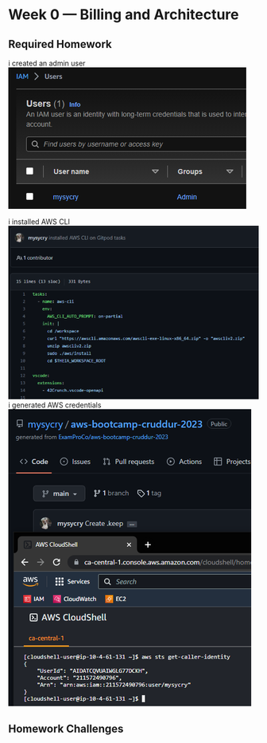 # Week 0 — Billing and Architecture

## Required Homework

i created an admin user
![Admin IAM user](assets/week0-proof-of-IAM-admin-role.png)

i installed AWS CLI
![Proof of AWS CLI](assets/week0-install-AWS-CLI.png)
i generated AWS credentials
![Proof of AWS Credentials](assets/week0-proof-of-aws-credentials.png)

## Homework Challenges
